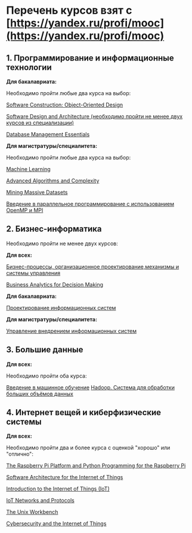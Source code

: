 # Перечень курсов взят с [https://yandex.ru/profi/mooc](https://yandex.ru/profi/mooc)

## **1. Программирование и информационные технологии**

**Для бакалавриата:**

Необходимо пройти любые два курса на выбор:

[Software Construction: Object-Oriented Design](https://www.edx.org/course/software-construction-object-oriented-design#!)

[Software Design and Architecture (необходимо пройти не менее двух курсов из специализации)](https://www.coursera.org/specializations/software-design-architecture)

[Database Management Essentials](https://www.coursera.org/learn/database-management?action=enroll)

**Для магистратуры/специалитета:**

Необходимо пройти любые два курса на выбор:

[Machine Learning](https://www.coursera.org/learn/machine-learning#)

[Advanced Algorithms and Complexity](https://www.coursera.org/learn/advanced-algorithms-and-complexity)

[Mining Massive Datasets](https://online.stanford.edu/courses/soe-ycs0007-mining-massive-data-sets)

[Введение в параллельное программирование с использованием OpenMP и MPI](https://www.coursera.org/learn/parallelnoye-programmirovaniye)


## **2. Бизнес-информатика**

Необходимо пройти не менее двух курсов:

**Для всех:**

[Бизнес-процессы, организационное проектирование,механизмы и системы управления](https://www.coursera.org/learn/systems-engineering-4)

[Business Analytics for Decision Making](https://www.coursera.org/learn/business-analytics-decision-making)

**Для бакалавриата:**

[Проектирование информационных систем](https://www.intuit.ru/studies/courses/2195/55/info)

**Для магистратуры/специалитета:**

[Управление внедрением информационных систем](https://www.intuit.ru/studies/courses/1177/247/info)

## **3. Большие данные**

**Для всех:**

Необходимо пройти оба курса:

[Введение в машинное обучение](https://www.coursera.org/learn/vvedenie-mashinnoe-obuchenie)
[Hadoop. Система для обработки больших объёмов данных](https://stepik.org/course/150/)

## **4. Интернет вещей и киберфизические системы**

**Для всех:**

Необходимо пройти два и более курса с оценкой "хорошо" или "отлично":

[The Raspberry Pi Platform and Python Programming for the Raspberry Pi](https://www.coursera.org/learn/raspberry-pi-platform)

[Software Architecture for the Internet of Things](https://www.coursera.org/learn/iot-software-architecture)

[Introduction to the Internet of Things (IoT)](https://www.edx.org/course/introduction-to-the-internet-of-things-iot)

[IoT Networks and Protocols](https://www.edx.org/course/iot-networks-and-protocols)

[The Unix Workbench](https://www.coursera.org/learn/unix)

[Cybersecurity and the Internet of Things](https://www.coursera.org/learn/iot-cyber-security)